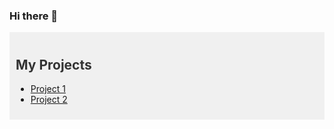 ### Hi there 👋

<!--
**avishek0070/avishek0070** is a ✨ _special_ ✨ repository because its `README.md` (this file) appears on your GitHub profile.

Here are some ideas to get you started:

- 🔭 I’m currently working on ...
- 🌱 I’m currently learning ...
- 👯 I’m looking to collaborate on ...
- 🤔 I’m looking for help with ...
- 💬 Ask me about ...
- 📫 How to reach me: ...
- 😄 Pronouns: ...
- ⚡ Fun fact: ...
-->
<div style="background-color: #f0f0f0; padding: 10px;">
    <h2 style="color: #333;">My Projects</h2>
    <ul>
        <li><a href="https://github.com/yourusername/project1">Project 1</a></li>
        <li><a href="https://github.com/yourusername/project2">Project 2</a></li>
    </ul>
</div>
